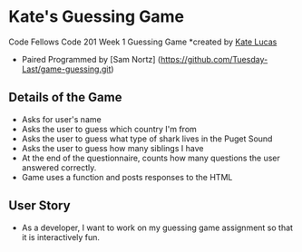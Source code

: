 # Kate's Guessing Game
Code Fellows Code 201 Week 1 Guessing Game
*created by [Kate Lucas](https://github.com/katepaulino/guessing-game.git)
* Paired Programmed by [Sam Nortz] (https://github.com/Tuesday-Last/game-guessing.git)

## Details of the Game
  - Asks for user's name
  - Asks the user to guess which country I'm from
  - Asks the user to guess what type of shark lives in the Puget Sound
  - Asks the user to guess how many siblings I have
  - At the end of the questionnaire, counts how many questions the user answered correctly.
  - Game uses a function and posts responses to the HTML

## User Story
 - As a developer, I want to work on my guessing game assignment so that it is interactively fun.
